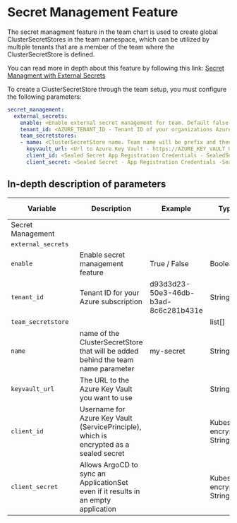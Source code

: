 # Secret Management Feature

The secret managment feature in the team chart is used to create global ClusterSecretStores in the team namespace, which can be utilized by multiple tenants that are a member of the team where the ClusterSecretStore is defined.

You can read more in depth about this feature by following this link: [Secret Managment with External Secrets](../../OpenShift%20Tenants/Tenant%20features/external-secrets.md)

To create a ClusterSecretStore through the team setup, you must configure the following parameters:

```yaml
secret_management:
  external_secrets:
    enable: <Enable external secret management for team. Default false.>
    tenant_id: <AZURE_TENANT_ID - Tenant ID of your organizations Azure tenant>
    team_secretstores: 
    - name: <ClusterSecretStore name. Team name will be prefix and then this name. >
      keyvault_url: <Url to Azure Key Vault - https://AZURE_KEY_VAULT_URL> 
      client_id: <Sealed Secret App Registration Credentials - SealedSecret_CLIENT_ID> 
      client_secret: <Sealed Secret - App Registration Credentials -SealedSecret_CLIENT_SECRET> 
```

## In-depth description of parameters

| <div style="width:140px">**Variable**</div>         | **Description**                                                                                                     | **Example**                                | **Type**                  | **Default Value**  |
|----------------------|---------------------------------------------------------------------------------------------------------------------|--------------------------------------------|---------------------------|------------|
| Secret Management              |                                                                                                                     |                                            |                           |
`external_secrets`              |                                                                                                                     |                                            |                           |
| `enable`            | 	Enable secret management feature                               | True / False  | Boolean                    | false |
| `tenant_id`            | Tenant ID for your Azure subscription                                        | d93d3d23-50e3-46db-b3ad-8c6c281b431e | String                    | "" |
`team_secretstore`              |                                                                                                                     |                                            |          list[]                 |
| `name`            | name of the ClusterSecretStore that will be added behind the team name parameter                               | my-secret | String                    | "" |
| `keyvault_url`            | The URL to the Azure Key Vault you want to use                               |  | String                    | "" |
| `client_id`            | Username for Azure Key Vault (ServicePrinciple), which is encrypted as a sealed secret                               |           | Kubeseal encrypted String                    | "" |
| `client_secret`            | Allows ArgoCD to sync an ApplicationSet even if it results in an empty application                               |           | Kubeseal encrypted String                    | "" |